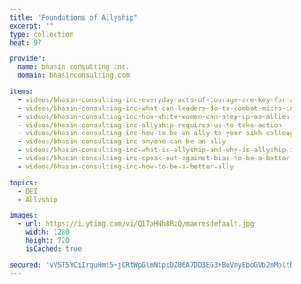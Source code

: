 ```yaml
---
title: "Foundations of Allyship"
excerpt: ""
type: collection
heat: 97

provider:
  name: bhasin consulting inc.
  domain: bhasinconsulting.com

items:
  - videos/bhasin-consulting-inc-everyday-acts-of-courage-are-key-for-allyship
  - videos/bhasin-consulting-inc-what-can-leaders-do-to-combat-micro-inequities-in-the-workplace
  - videos/bhasin-consulting-inc-how-white-women-can-step-up-as-allies-for-women-of-color
  - videos/bhasin-consulting-inc-allyship-requires-us-to-take-action
  - videos/bhasin-consulting-inc-how-to-be-an-ally-to-your-sikh-colleagues
  - videos/bhasin-consulting-inc-anyone-can-be-an-ally
  - videos/bhasin-consulting-inc-what-is-allyship-and-why-is-allyship-important
  - videos/bhasin-consulting-inc-speak-out-against-bias-to-be-a-better-ally
  - videos/bhasin-consulting-inc-how-to-be-a-better-ally

topics:
  - DEI
  - Allyship

images:
  - url: https://i.ytimg.com/vi/Q1TpHNh8RzQ/maxresdefault.jpg
    width: 1280
    height: 720
    isCached: true

secured: "vVST5YCiIrquHmt5+jORtWpGlmNtpxDZ86A7DD3EG3+BoVmyBboGVb2mMoltDNNsB7FSjJQEou662FFCLrPNn8AEp5WVvMrEfxicCbwamd4phGysN5Vl7S/r7fMCnYOUo950SGIcetSpnFPpxxzzF9g3gGeE7EYjsn+sVO2eDonJ/gZmkm6w3ynEwNUyo3mWLow8H1JIx5P7x3sAzGDDyBXe5bYz3iDVPGK7guD12UnlpgOH/zhMJmePpsHNSRn02VtcqUaRFZJhw05Q/SiGNgrxlTE5EhHQmk02xdV82omeGL9wErli7wKaf5cBhBaqfBzOxu0/ijrynCsvQEdf0krmvHbJUJG00Y7tzWaNjSU=;7Ic7wMGC3j899UsRD6+CtA=="
---
```



